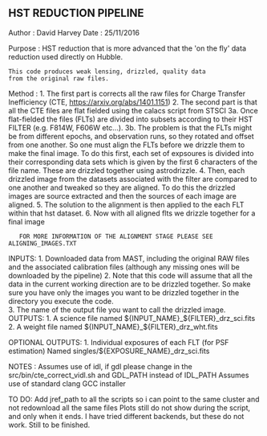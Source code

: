 HST REDUCTION PIPELINE
----------------------

Author :  David Harvey
Date : 25/11/2016


Purpose :
	HST reduction that is more advanced that the 'on the fly'
	data reduction used directly on Hubble.

	This code produces weak lensing, drizzled, quality data
	from the original raw files.

Method :
       1. The first part is corrects all the raw files for 
       Charge Transfer Inefficiency (CTE, https://arxiv.org/abs/1401.1151)
       2. The second part is that all the CTE files are flat fielded using
       the calacs script from STSCI
       3a. Once flat-fielded the files (FLTs) are divided into subsets according
       to their HST FILTER (e.g. F814W, F606W etc...).
       3b. The problem is that the FLTs might be from different epochs, and 
       observation runs, so they rotated and offset from one another. So one
       must align the FLTs before we drizzle them to make the final image.
       To do this first, each set of expsoures is divided into their corresponding
       data sets which is given by the first 6 characters of the file name.
       These are drizzled together using astrodrizzle.
       4. Then, each drizzled image from the datasets associated with the filter
       are compared to one another and tweaked so they are aligned. To do
       this the drizzled images are source extracted and then the sources 
       of each image are aligned.
       5. The solution to the alignment is then applied to the each FLT
       within that hst dataset.
       6. Now with all aligned flts we drizzle together for a final image

       FOR MORE INFORMATION OF THE ALIGNMENT STAGE PLEASE SEE ALIGNING_IMAGES.TXT

INPUTS:
	1. Downloaded data from MAST, including the original RAW files 
	and the associated calibration files (although any missing ones
	will be downloaded by the pipeline)
	2. Note that this code will assume that all the data in the current
	working direction are to be drizzled together. 
	So make sure you have only the images you want to be drizzled together 
	in the directory you execute the code.	
	3. The name of the output file you want to call the drizzled image.
OUTPUTS:
	1. A science file named ${INPUT_NAME}_${FILTER}_drz_sci.fits
	2. A weight file named ${INPUT_NAME}_${FILTER}_drz_wht.fits

OPTIONAL OUTPUTS:
	1. Individual exposures of each FLT (for PSF estimation)
	   Named singles/${EXPOSURE_NAME}_drz_sci.fits
	
	
	
      
NOTES :
      Assumes use of idl, if gdl please change in the src/bin/cte_correct_vidl.sh and GDL_PATH instead of IDL_PATH
      Assumes use of standard clang GCC installer
      
TO DO:
   Add jref_path to all the scripts so i can point to the same cluster and not redownload all the same files
   Plots still do not show during the script, and only when it ends. I have tried different backends, but these do not work. Still to be finished.
   